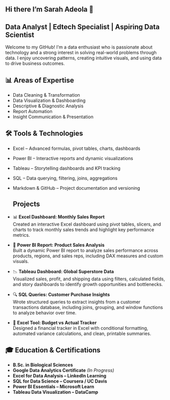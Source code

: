 ## Hi there I’m Sarah Adeola 👋

## Data Analyst | Edtech Specialist  | Aspiring Data Scientist
Welcome to my GitHub! I'm a data enthusiast who is passionate about technology and a strong interest in solving real-world problems through data. I enjoy uncovering patterns, creating intuitive visuals, and using data to drive business outcomes.

## 📊 Areas of Expertise

- Data Cleaning & Transformation  
- Data Visualization & Dashboarding  
- Descriptive & Diagnostic Analysis  
- Report Automation  
- Insight Communication & Presentation

## 🛠️ Tools & Technologies

- Excel – Advanced formulas, pivot tables, charts, dashboards  
- Power BI – Interactive reports and dynamic visualizations  
- Tableau – Storytelling dashboards and KPI tracking  
- SQL – Data querying, filtering, joins, aggregations  
- Markdown & GitHub – Project documentation and versioning

  ##  Projects

- 📊 **Excel Dashboard: Monthly Sales Report**  
  Created an interactive Excel dashboard using pivot tables, slicers, and charts to track monthly sales trends and highlight key performance metrics.

- 📌 **Power BI Report: Product Sales Analysis**  
  Built a dynamic Power BI report to analyze sales performance across products, regions, and sales reps, including DAX measures and custom visuals.

- 📉 **Tableau Dashboard: Global Superstore Data**  
  Visualized sales, profit, and shipping data using filters, calculated fields, and story dashboards to identify growth opportunities and bottlenecks.

- 🔍 **SQL Queries: Customer Purchase Insights**  
  Wrote structured queries to extract insights from a customer transactions database, including joins, grouping, and window functions to analyze behavior over time.

- 📁 **Excel Tool: Budget vs Actual Tracker**  
  Designed a financial tracker in Excel with conditional formatting, automated variance calculations, and clean, printable summaries.


## 🎓 Education & Certifications

- **B.Sc. in Biological Sciences**  
- **Google Data Analytics Certificate** *(In Progress)*  
- **Excel for Data Analysis – LinkedIn Learning**  
- **SQL for Data Science – Coursera / UC Davis**  
- **Power BI Essentials – Microsoft Learn**  
- **Tableau Data Visualization – DataCamp**

<!--
**Sarahdtechy/Sarahdtechy** is a ✨ _special_ ✨ repository because its `README.md` (this file) appears on your GitHub profile.


## 📊 Areas of Expertise

- Data Cleaning & Transformation  
- Data Visualization & Dashboarding  
- Descriptive & Diagnostic Analysis  
- Report Automation  
- Insight Communication & Presentation
## 📊 Areas of Expertise
- Data Cleaning & Transformation  
- Data Visualization & Dashboarding  
- Descriptive & Diagnostic Analysis  
- Report Automation  
- Insight Communication & Presentation
  
- 🔭 I’m currently working on ...
- 🌱 I’m currently learning ...
- 👯 I’m looking to collaborate on ...
- 🤔 I’m looking for help with ...
- 💬 Ask me about ...
- 📫 How to reach me: ...
- 😄 Pronouns: ...
- ⚡ Fun fact: ...
-->
